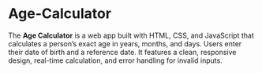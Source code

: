# Age-Calculator
The **Age Calculator** is a web app built with HTML, CSS, and JavaScript that calculates a person’s exact age in years, months, and days. Users enter their date of birth and a reference date. It features a clean, responsive design, real-time calculation, and error handling for invalid inputs.
